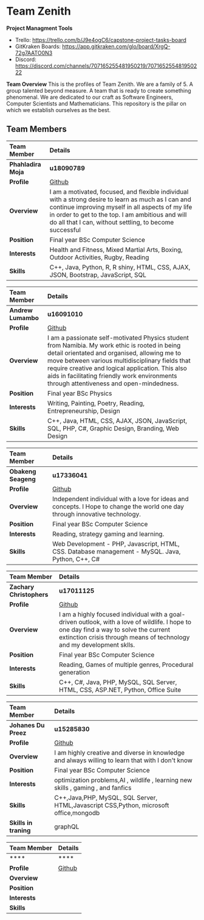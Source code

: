 # Team Zenith

**Project Managment Tools**
* Trello: https://trello.com/b/J9e4ogC6/capstone-project-tasks-board
* GitKraken Boards: https://app.gitkraken.com/glo/board/XrgQ-72g7AATO0N3
* Discord: https://discord.com/channels/707165255481950219/707165255481950222

**Team Overview**
This is the profiles of Team Zenith. We are a family of 5. A group talented beyond measure. A team that is ready to create something phenomenal. We are dedicated to our craft as Software Engineers, Computer Scientists and Mathematicians. This repository is the pillar on which we establish ourselves as the best.
## **Team Members**

|Team Member | Details | 
| :---         | :---         |  
|**Phahladira Moja**|    **u18090789**   |
|**Profile** |[Github](https://phahla.github.io/)|
|**Overview**|I am a motivated, focused, and flexible individual with a strong desire to learn as much as I can and continue improving myself in all aspects of my life in order to get to the top. I am ambitious and will do all that I can, without settling, to become successful|
|**Position** |Final year BSc Computer Science|
|**Interests** |Health and Fitness, Mixed Martial Arts, Boxing, Outdoor Activities, Rugby, Reading|
|**Skills**|C++, Java, Python, R, R shiny,  HTML, CSS, AJAX, JSON, Bootstrap, JavaScript, SQL|

|Team Member | Details | 
| :---         | :---         |  
|**Andrew Lumambo**|    **u16091010**   |
|**Profile** |[Github](https://andrewlumambo.github.io/)|
|**Overview**|I am a passionate self-motivated Physics student from Namibia. My work ethic is rooted in being detail orientated and organised, allowing me to move between various multidisciplinary fields that require creative and logical application. This also aids in facilitating friendly work environments through attentiveness and open-mindedness.|
|**Position** |Final year BSc Physics|
|**Interests** |Writing, Painting, Poetry, Reading, Entrepreneurship, Design|
|**Skills**|C++, Java, HTML, CSS, AJAX, JSON, JavaScript, SQL, PHP, C#, Graphic Design, Branding, Web Design|

|Team Member | Details | 
| :---         | :---         |  
|**Obakeng Seageng**|    **u17336041**   |
|**Profile** |[Github](https://obakengseageng.github.io/)|
|**Overview**|Independent individual with a love for ideas and concepts. I Hope to change the world one day through innovative technology.|
|**Position** |Final year BSc Computer Science|
|**Interests** |Reading, strategy gaming and learning.|
|**Skills**|Web Development - PHP, Javascript, HTML, CSS. Database management - MySQL. Java, Python, C++, C#|

|Team Member | Details | 
| :---         | :---         |  
|**Zachary Christophers**|    **u17011125**   |
|**Profile** |[Github](https://zachgc.github.io/)|
|**Overview**|I am a highly focused individual with a goal-driven outlook, with a love of wildlife. I hope to one day find a way to solve the current extinction crisis through means of technology and my development sklls.|
|**Position** |Final year BSc Computer Science|
|**Interests** |Reading, Games of multiple genres, Procedural generation|
|**Skills**|C++, C#, Java, PHP, MySQL, SQL Server, HTML, CSS, ASP.NET, Python, Office Suite|

|Team Member | Details | 
| :---         | :---         |  
|**Johanes Du Preez**|    **u15285830**   |
|**Profile** |[Github]()|
|**Overview**|I am highly creative and diverse in knowledge and always willing to learn that with I don't know|
|**Position** |Final year BSc Computer Science|
|**Interests** |optimization problems,AI , wildlife , learning new skills , gaming , and fanfics|
|**Skills**|C++,Java,PHP, MySQL, SQL Server, HTML,Javascript CSS,Python, microsoft office,mongodb|
|**Skills in traning**|graphQL| 

|Team Member | Details | 
| :---         | :---         |  
|****|    ****   |
|**Profile** |[Github]()|
|**Overview**||
|**Position** ||
|**Interests** ||
|**Skills**||
